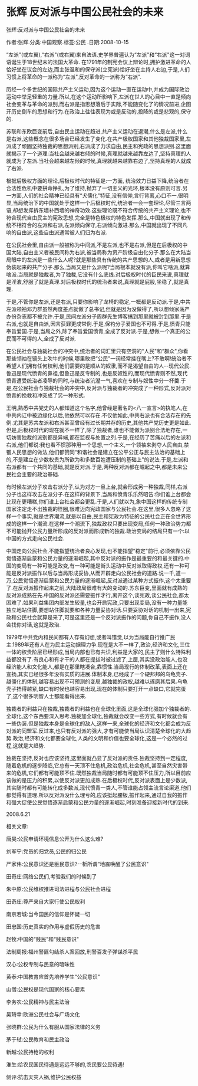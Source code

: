# 张辉  反对派与中国公民社会的未来    
    
张辉:反对派与中国公民社会的未来    
作者:张辉.分类:中国观察.标签:公民 .日期:2008-10-15    
“左派"(或左翼),“右派"(或右翼)来自法语.史学界普遍认为“左派"和“右派"这一对词语诞生于18世纪末的法国大革命. 在1791年的制宪会议上辩论时,拥护激进革命的人恰好坐在议会的左边,而主张温和的保守派(立宪派)恰好坐在主持人右边,于是,人们习惯上将革命的一派称为“左派",反对革命的一派称为“右派".    
历经一个多世纪的国际共产主义运动,因为这个运动一直在运动中,并成为国际政治运动中举足轻重的力量.所以,在这个运动所影响下,左派在世人的心目中一直是倾向社会变革与革命的派别,而右派是指思想落后于实际,不能随变化了的情况前进,企图开历史倒车的思想和行为.在政治上往往表现为或是反动的,投降的或是悲观的,保守的.    
苏联和东欧巨变前后,自由民主运动在趋进,共产主义运动在退潮,什么是左派,什么是右派,这些概念在很多场合已经发生了变化.在共产极权国家和其他独裁国家里,左派成了顽固坚持独裁的思想派别,右派成了力求自由,民主和宪政的思想派别.这里面就揭示了一个道理:当社会越来越右倾的时候,真理就越来越靠左边了,坚持真理的人就成为了左派.当社会越来越左倾的时候,真理就越来越靠右边了,坚持真理的人就成了右派.    
根据后极权方面的理论,后极权时代的特征是:一方面, 统治效力日益下降,统治者在合法性危机中要拼命挣扎,为了维持,抛弃了一切主义的光环,根本没有原则可言.另一方面,人们的社会精神已经具有“犬儒化"特征,没有信仰,言行背离,心口不一.很明显,当局统治下的中国就处于这样一个后极权时代,统治者一会一套理论,尽管三言两语,却想发挥拆东墙补西墙的神奇功效.这些理论既不符合传统的共产主义理论,也不符合现代自由民主的宪政思想,完全是特色极权的特色发挥.那么,中国就出现了和传统不相符合的左派和右派,左派倾向保守,右派倾向激进.那么,中国就出现了不同凡响的自由派,这些自由派通常被人们归为右派.    
在公民社会里,自由派一般被称为中间派,不是左派,也不是右派,但是在后极权的中国大陆,自由主义者被民间称为右派,被当局称为资产阶级自由化分子.那么在大陆当局眼中的左派是一些什么人呢?就是那些具有传统的共产思想的人,或者是用新思想伪装起来的共产分子.那么,当局又是什么派呢?当局根本就没有派,你叫它啥派,就算啥派.当局就是独裁者,为了独裁,它没有什么底线.对后极权时代的臣民来说,真理就是淫液,舒服了就是真理.对后极权时代的统治者来说,真理就是屁股,坐稳了,就是真理.    
于是,不管你是左派,还是右派,只要你影响了龙椅的稳定,一概都是反动派.于是,中共左派领袖邓力群虽然两度差点就做了总书记,但就是因为没做得了,所以想倾家荡产办份杂志都不被允许.于是,民间左派分子周群先生博客搞到那里就被封到那里.于是右派,也就是自由派,因言获罪更成常例.于是,保钓分子爱国也不可得.于是,愤青只能奉旨爱国.于是,当局之外,除了奉旨爱国愤青,全成了反对派.于是,想做一个真正的公民而不可得的人,全成了反对派.    
在公民社会与独裁社会的冲突中,统治者的词汇里只有空洞的“人民"和“群众",你看那些领袖在镜头上吹牛的时候,哪里敢把“公民"一词经常挂在嘴上?不敢啊!统治者不希望人们拥有任何权利,他们需要的是顺从的奴隶,而不是渴望自由的人--现代公民.鲁迅是现代愤青的鼻祖,但鲁迅是反专制的,也是反奴性的,而现代愤青则不然,现代愤青遭受统治者凌辱的同时,与统治者沆瀣一气,喜欢在专制与奴性中分一杯羹.于是,在公民社会与独裁社会的冲突中,反对派与独裁者的冲突成了一种形式,反对派对愤青的挽救和冲突成了另一种形式.    
王明,熟悉中共党史的人都知道这个名字,他曾经是著名的<八一宣言>的执笔人,在中共内讧中被边缘化以后,他依然可以存在.不仅他如此,中共右派也有合法存在的先例.尤其是苏共左派和右派甚至曾经有过长期并存的历史,其他共产党历史更是如此.但是,后极权时代的现在就不一样了,除了独裁者,谁也不能做为派别合法地存在,一切妨害独裁的派别都是异端,都在监视与处置之列.于是,在经历了苦痛以后的左派和右派,他们都说:我也看不惯那种用一个思想,一个主义,一个领袖来剥夺人民自由,禁锢人民思想的做法,他们都赞同“和谐社会是建立在公平公正与民主法治的基础上的,不是建立在少数权贵为所欲为和多数百姓遭压制的基础上"的说法.于是,左派和右派都有一个共同的基础,就是反对派.于是,两种反对派都在崛起之中,都是未来公民社会主要的政治基础.    
有时候左派分子攻击右派分子,认为对方一旦上台,就会形成另一种独裁,同样,右派分子也这样攻击左派分子.在这样的背景下,当局和愤青乐乐然昭告:你们谁上台都会比现在更糟糕,你们谁上台社会都会更乱.于是,人们就以为,象中国这样的传统专制国家注定走不出独裁的怪圈,很难迈向宪政国家与公民社会.在这里,很多人忽略了这样一个事实,就是世界潮流,就是以自由,民主和宪政为特征的公民社会正在全世界形成的这样一个潮流.在这样一个潮流下,独裁政权只要出现变局,任何一种政治势力都不可能抛开公民力量所形成的反对派而形成新的独裁.政治变局的结局只有一个:以中国的方式走向公民社会.    
中国走向公民社会,不能指望统治者良心发现,也不能指望“稳定"前行,必须依靠公民觉悟逐渐启蒙和公民力量的逐渐崛起,其中反对派的振作是最重要的和最关键的.中国的变局有一种可能是政变,有一种可能是街头运动中反对派取得政权,还有一种可能是反对派振作以后与当局形成妥协,从而开辟走向公民社会的道路.说一千,道一万,公民觉悟逐渐启蒙和公民力量的逐渐崛起,反对派通过某种方式振作,这个太重要了.在反对派振作起来之前,大陆政局很难有大的变动的.苏东巨变,里面就有成熟的反对派成熟在先.中国的反对派还需要振作才行,离开这个,谈宪政,谈公民社会,都太困难了.如果利益集团内部发生较量,也会开启宪政,只要出现变局,没有一种力量能独立地站住脚,要想站住脚就要和各种力量妥协对话.只要妥协对话的机制一出来,宪政和公民社会就算是来了,可是这里还是一个反对派振作的问题,你自己不振作,没人会找你对话,这就是政治.    
1979年中共党内和民间都有人存有幻想,或者叫错觉,以为当局能自行推广民主.1989年还有人在为民主运动据理力争.现在是大不一样了,政治,经济和文化,三位一体的权贵阶层已经形成,当局内部也已有共识,利益是大家的,民主了则什么特殊利益都没有了.有良心和有才干的人都在提拔时被过滤了,上层,其实没政治能人,也没经济能人和文化能人,都是在那里瞎凑合,靠惯性.当局现行的体制改革,表面上还在宣扬,其实已经很多年没有实质的进展.体制本身,已经成了一个硬邦邦的乌龟壳子.越僵化的体制,越容易出现不可预测的变局,越独裁的政权,越难以琢磨其后果.乌龟壳子捂得越紧,缺口有时候也越容易出现,现在的体制只要打开一点缺口,它就完蛋了,这个很多明智人士都能看得出来.    
独裁者的利益只在独裁,独裁者的利益也在全球化里面,这是全球化强加个独裁者的.全球化,这个东西要深入思考.独裁加全球化,独裁就会改变一些方式,有时候就会有一些伪装.但是独裁本身是全球化的敌人,这样一来,全球化的经济和文化都会成为反对派的同盟军.反过来,也只有反对派的强大,才有可能使当局认识清楚全球化的大趋势.政治,经济和文化都要全球化,人类的文明和价值也要全球化,这是一个必然的过程,这就是大趋势.    
独裁在坚持,反对也应该坚持,这里面就凸显了反对派的责任.独裁坚持到一定程度,随着危机的逐步降临,它总有一天顶不住危机,政治危机,社会危机,甚至自然灾害带来的危机,它们都有可能顶不住.既然独裁当局随时都有可能顶不住压力,所以目前应该做的是压力的积累,以使反对派更加成熟.在后极权时代,反对派表面上是少数派,其实随时都有可能转化成多数派,现代愤青一类人,不管谁能占领主流言论渠道,他们都觉得有道理.所以反对派没什么理亏的,应该挺起腰板,振作起来,通过自我的振作和强大促使公民觉悟逐渐启蒙和公民力量的逐渐崛起,时刻准备迎接新时代的到来.    
2008.6.21    
    
相关文章:    
唐昊:公民申请环境信息公开为什么这么难?    
刘军宁:党员的归党员,公民的归公民    
严家伟:公民意识还是臣民意识?--析所谓“地震唤醒了公民意识"    
田奇庄:网络公民们,考验我们的时候到了    
朱中原:公民维权推进司法进程与公民社会进程    
田奇庄:尊严来自大家行使公民权利    
南京若城:当今国民的信仰是怀疑一切    
田忠国:历史真实的作用与虚假历史的危害    
赵牧:中国的“贱民"和“贱民意识"    
法制周报:福州警匪勾结杀人案回放,刑警百发子弹谋杀平民    
汉心:公权专制与民意的暗昧性    
黄泰:中国教育应首先培养学生“公民意识"    
山僧:公民权是现代国家的核心要素    
李务农:公民精神与民主法治    
吴琦幸:欧洲公民社会与广场文化    
张晓群:公民为什么有服从国家法律的义务    
茅于轼:公民教育和民主政治    
新越:公民持枪的权利    
淮生:给农民国民待遇是远远不够的,农民要公民待遇!    
侧评:抗击天灾人祸,维护公民权益